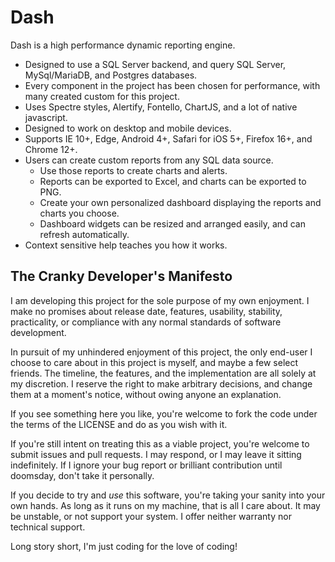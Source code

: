 # Dash

Dash is a high performance dynamic reporting engine. 

* Designed to use a SQL Server backend, and query SQL Server, MySql/MariaDB, and Postgres databases. 
* Every component in the project has been chosen for performance, with many created custom for this project. 
* Uses Spectre styles, Alertify, Fontello, ChartJS, and a lot of native javascript.
* Designed to work on desktop and mobile devices.
* Supports IE 10+, Edge, Android 4+, Safari for iOS 5+, Firefox 16+, and Chrome 12+.
* Users can create custom reports from any SQL data source.
  * Use those reports to create charts and alerts.
  * Reports can be exported to Excel, and charts can be exported to PNG.
  * Create your own personalized dashboard displaying the reports and charts you choose. 
  * Dashboard widgets can be resized and arranged easily, and can refresh automatically.
* Context sensitive help teaches you how it works.

## The Cranky Developer's Manifesto

I am developing this project for the sole purpose of my own enjoyment. I make no promises about release date, features, usability, stability, practicality, or compliance with any normal standards of software development.

In pursuit of my unhindered enjoyment of this project, the only end-user I choose to care about in this project is myself, and maybe a few select friends. The timeline, the features, and the implementation are all solely at my discretion. I reserve the right to make arbitrary decisions, and change them at a moment's notice, without owing anyone an explanation.

If you see something here you like, you're welcome to fork the code under the terms of the LICENSE and do as you wish with it.

If you're still intent on treating this as a viable project, you're welcome to submit issues and pull requests. I may respond, or I may leave it sitting indefinitely. If I ignore your bug report or brilliant contribution until doomsday, don't take it personally.

If you decide to try and *use* this software, you're taking your sanity into your own hands. As long as it runs on my machine, that is all I care about. It may be unstable, or not support your system. I offer neither warranty nor technical support.

Long story short, I'm just coding for the love of coding!
